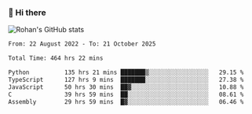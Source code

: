 ### 👋 Hi there 

<!--
**rohznmdev/rohznmdev** is a ✨ _special_ ✨ repository because its `README.md` (this file) appears on your GitHub profile.

Here are some ideas to get you started:

- 🔭 I’m currently working on ...
- 🌱 I’m currently learning Ruby and Ruby on Rails
- 👯 I’m looking to collaborate on ...
- 🤔 I’m looking for help with ...
- 💬 Ask me about ...
- 📫 How to reach me: ...
- 😄 Pronouns: ...
- ⚡ Fun fact: ...
-->
![Rohan's GitHub stats](https://github-readme-stats.vercel.app/api?username=rohznmdev&theme=dark&show_icons=true)

<!--START_SECTION:waka-->

```txt
From: 22 August 2022 - To: 21 October 2025

Total Time: 464 hrs 22 mins

Python          135 hrs 21 mins ███████▒░░░░░░░░░░░░░░░░░   29.15 %
TypeScript      127 hrs 9 mins  ███████░░░░░░░░░░░░░░░░░░   27.38 %
JavaScript      50 hrs 30 mins  ██▓░░░░░░░░░░░░░░░░░░░░░░   10.88 %
C               39 hrs 59 mins  ██░░░░░░░░░░░░░░░░░░░░░░░   08.61 %
Assembly        29 hrs 59 mins  █▓░░░░░░░░░░░░░░░░░░░░░░░   06.46 %
```

<!--END_SECTION:waka-->
